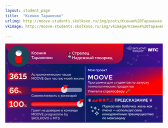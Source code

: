 ```yaml
---
layout: student_page
title:  "Ксения Тараненко"
urlimg: http://moove-students.skolkovo.ru/img/posts/Ксения%20Тараненко.png
vkimage: http://moove-students.skolkovo.ru/img/vkimage/Ксения%20Тараненко%20для%20Вк.png

---
```


<img class="img-fluid" src="/img/posts/Ксения Тараненко.png" alt="team">
